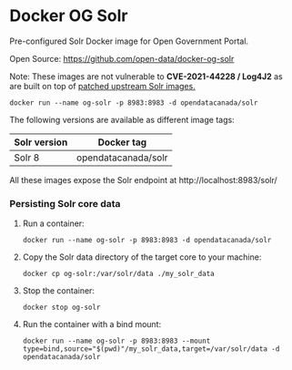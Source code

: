 # Docker OG Solr

Pre-configured Solr Docker image for Open Government Portal.

Open Source: https://github.com/open-data/docker-og-solr

Note: These images are not vulnerable to __CVE-2021-44228 / Log4J2__ as are built on top of [patched upstream Solr images.](https://github.com/apache/solr-docker#readme)

```
docker run --name og-solr -p 8983:8983 -d opendatacanada/solr
```

The following versions are available as different image tags:

| Solr version  | Docker tag |
| ------------- | ------------- |
| Solr 8  | opendatacanada/solr  |

All these images expose the Solr endpoint at http://localhost:8983/solr/

### Persisting Solr core data

1. Run a container:
   ```
   docker run --name og-solr -p 8983:8983 -d opendatacanada/solr
   ```

2. Copy the Solr data directory of the target core to your machine:
   ```
   docker cp og-solr:/var/solr/data ./my_solr_data
   ```

3. Stop the container:
   ```
   docker stop og-solr
   ```

4. Run the container with a bind mount:
   ```
   docker run --name og-solr -p 8983:8983 --mount type=bind,source="$(pwd)"/my_solr_data,target=/var/solr/data -d opendatacanada/solr
   ```